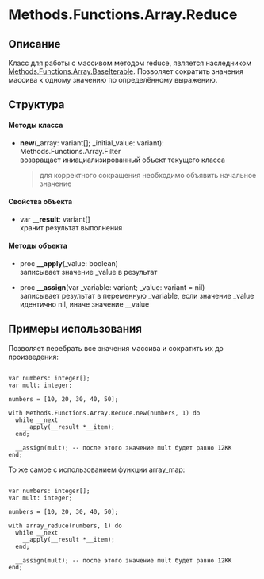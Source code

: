 # Methods.Functions.Array.Reduce


## Описание

Класс для работы с массивом методом reduce, является наследником [Methods.Functions.Array.BaseIterable](/Docs/Methods/Functions/Array/base_iterable.md). Позволяет сократить значения массива к одному значению по определённому выражению.


## Структура

#### Методы класса


* **new**(\_array: variant[]; \_initial_value: variant): Methods.Functions.Array.Filter <br>
  возвращает иниациализированный объект текущего класса
  > для корректного сокращения необходимо объявить начальное значение


#### Свойства объекта


* var **\__result**: variant[] <br>
  хранит результат выполнения


#### Методы объекта


* proc **\__apply**(\_value: boolean) <br>
  записывает значение \_value в результат


* proc **\__assign**(var \_variable: variant; \_value: variant = nil) <br>
  записывает результат в переменную \_variable, если значение \_value идентично nil, иначе значение \__value


## Примеры использования

Позволяет перебрать все значения массива и сократить их до произведения:

```

var numbers: integer[];
var mult: integer;

numbers = [10, 20, 30, 40, 50];

with Methods.Functions.Array.Reduce.new(numbers, 1) do
  while __next
    __apply(__result *__item);
  end;

  __assign(mult); -- после этого значение mult будет равно 12КК
end;
```

То же самое с использованием функции array_map:

```

var numbers: integer[];
var mult: integer;

numbers = [10, 20, 30, 40, 50];

with array_reduce(numbers, 1) do
  while __next
    __apply(__result *__item);
  end;

  __assign(mult); -- после этого значение mult будет равно 12КК
end;
```
